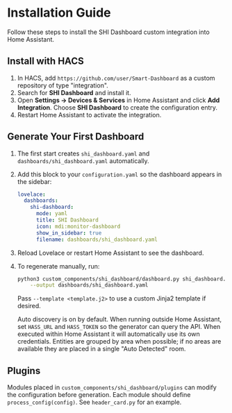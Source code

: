 # Installation Guide

Follow these steps to install the SHI Dashboard custom integration into Home Assistant.

## Install with HACS
1. In HACS, add `https://github.com/user/Smart-Dashboard` as a custom repository of type "integration".
2. Search for **SHI Dashboard** and install it.
3. Open **Settings → Devices & Services** in Home Assistant and click **Add Integration**.
   Choose **SHI Dashboard** to create the configuration entry.
4. Restart Home Assistant to activate the integration.

## Generate Your First Dashboard
1. The first start creates `shi_dashboard.yaml` and `dashboards/shi_dashboard.yaml` automatically.
2. Add this block to your `configuration.yaml` so the dashboard appears in the sidebar:

   ```yaml
   lovelace:
     dashboards:
       shi-dashboard:
         mode: yaml
         title: SHI Dashboard
         icon: mdi:monitor-dashboard
         show_in_sidebar: true
         filename: dashboards/shi_dashboard.yaml
   ```
3. Reload Lovelace or restart Home Assistant to see the dashboard.
4. To regenerate manually, run:

   ```bash
   python3 custom_components/shi_dashboard/dashboard.py shi_dashboard.yaml \
       --output dashboards/shi_dashboard.yaml
   ```

   Pass `--template <template.j2>` to use a custom Jinja2 template if desired.

   Auto discovery is on by default. When running outside Home Assistant, set
   `HASS_URL` and `HASS_TOKEN` so the generator can query the API. When executed
   within Home Assistant it will automatically use its own credentials. Entities
   are grouped by area when possible; if no areas are available they are placed
   in a single "Auto Detected" room.

## Plugins

Modules placed in `custom_components/shi_dashboard/plugins` can modify the
configuration before generation. Each module should define
`process_config(config)`. See `header_card.py` for an example.



